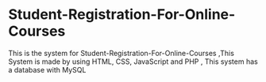 # Student-Registration-For-Online-Courses
This is the system for Student-Registration-For-Online-Courses  ,This System is made by using HTML, CSS, JavaScript and PHP ,  This system has a database with MySQL
